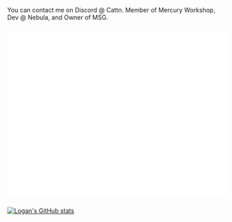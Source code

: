 You can contact me on Discord @ Cattn.
Member of Mercury Workshop, Dev @ Nebula, and Owner of MSG.
### ![Metrics](/github-metrics.svg)
[![Logan's GitHub stats](https://github-readme-stats.vercel.app/api?username=Cattn)](https://github.com/anuraghazra/github-readme-stats)
